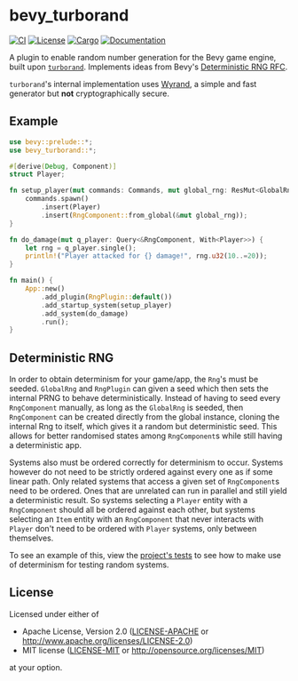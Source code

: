 # bevy_turborand

[![CI](https://github.com/Bluefinger/bevy_turborand/actions/workflows/ci.yml/badge.svg)](https://github.com/Bluefinger/bevy_turborand/actions/workflows/ci.yml)
[![License](https://img.shields.io/badge/license-Apache--2.0_OR_MIT-blue.svg)](https://github.com/Bluefinger/bevy_turborand)
[![Cargo](https://img.shields.io/crates/v/bevy_turborand.svg)](https://crates.io/crates/bevy_turborand)
[![Documentation](https://docs.rs/bevy_turborand/badge.svg)](https://docs.rs/bevy_turborand)

A plugin to enable random number generation for the Bevy game engine, built upon [`turborand`](https://github.com/Bluefinger/turborand).
Implements ideas from Bevy's [Deterministic RNG RFC](https://github.com/bevyengine/rfcs/pull/55).

`turborand`'s internal implementation uses [Wyrand](https://github.com/wangyi-fudan/wyhash), a simple and fast
generator but **not** cryptographically secure.

## Example

```rust
use bevy::prelude::*;
use bevy_turborand::*;

#[derive(Debug, Component)]
struct Player;

fn setup_player(mut commands: Commands, mut global_rng: ResMut<GlobalRng>) {
    commands.spawn()
        .insert(Player)
        .insert(RngComponent::from_global(&mut global_rng));
}

fn do_damage(mut q_player: Query<&RngComponent, With<Player>>) {
    let rng = q_player.single();
    println!("Player attacked for {} damage!", rng.u32(10..=20));
}

fn main() {
    App::new()
        .add_plugin(RngPlugin::default())
        .add_startup_system(setup_player)
        .add_system(do_damage)
        .run();
}
```

## Deterministic RNG

In order to obtain determinism for your game/app, the `Rng`'s must be
seeded. `GlobalRng` and `RngPlugin` can given a seed which then sets the
internal PRNG to behave deterministically. Instead of having to seed every
`RngComponent` manually, as long as the `GlobalRng` is seeded, then
`RngComponent` can be created directly from the global instance, cloning
the internal Rng to itself, which gives it a random but deterministic seed.
This allows for better randomised states among `RngComponent`s while still
having a deterministic app.

Systems also must be ordered correctly for determinism to occur. Systems
however do not need to be strictly ordered against every one as if some
linear path. Only related systems that access a given set of `RngComponent`s
need to be ordered. Ones that are unrelated can run in parallel and still
yield a deterministic result. So systems selecting a `Player` entity with 
a `RngComponent` should all be ordered against each other, but systems
selecting an `Item` entity with an `RngComponent` that never interacts with
`Player` don't need to be ordered with `Player` systems, only between
themselves.

To see an example of this, view the [project's tests](tests/determinism.rs) to
see how to make use of determinism for testing random systems.

## License

Licensed under either of

- Apache License, Version 2.0 ([LICENSE-APACHE](LICENSE-APACHE) or http://www.apache.org/licenses/LICENSE-2.0)
- MIT license ([LICENSE-MIT](LICENSE-MIT) or http://opensource.org/licenses/MIT)

at your option.
